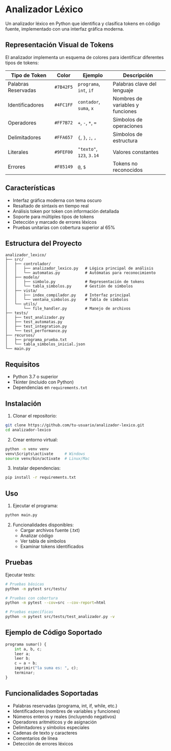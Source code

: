 # Analizador Léxico

Un analizador léxico en Python que identifica y clasifica tokens en código fuente, implementado con una interfaz gráfica moderna.

## Representación Visual de Tokens

El analizador implementa un esquema de colores para identificar diferentes tipos de tokens:

| Tipo de Token | Color | Ejemplo | Descripción |
|--------------|-------|---------|-------------|
| Palabras Reservadas | `#7B42F5` | `programa`, `int`, `if` | Palabras clave del lenguaje |
| Identificadores | `#4FC1FF` | `contador`, `suma`, `x` | Nombres de variables y funciones |
| Operadores | `#FF7B72` | `+`, `-`, `*`, `=` | Símbolos de operaciones |
| Delimitadores | `#FFA657` | `{`, `}`, `;`, `,` | Símbolos de estructura |
| Literales | `#9FEF00` | `"texto"`, `123`, `3.14` | Valores constantes |
| Errores | `#F85149` | `@`, `$` | Tokens no reconocidos |

## Características

- Interfaz gráfica moderna con tema oscuro
- Resaltado de sintaxis en tiempo real
- Análisis token por token con información detallada
- Soporte para múltiples tipos de tokens
- Detección y marcado de errores léxicos
- Pruebas unitarias con cobertura superior al 65%

## Estructura del Proyecto

```
analizador_lexico/
├── src/
│   ├── controlador/
│   │   ├── analizador_lexico.py   # Lógica principal de análisis
│   │   └── automatas.py           # Autómatas para reconocimiento
│   ├── modelo/
│   │   ├── simbolo.py             # Representación de tokens
│   │   └── tabla_simbolos.py      # Gestión de símbolos
│   ├── vista/
│   │   ├── index_compilador.py    # Interfaz principal
│   │   └── ventana_simbolos.py    # Tabla de símbolos
│   └── utils/
│       └── file_handler.py        # Manejo de archivos
├── tests/
│   ├── test_analizador.py
│   ├── test_automatas.py
│   ├── test_integration.py
│   └── test_performance.py
├── recursos/
│   ├── programa_prueba.txt
│   └── tabla_simbolos_inicial.json
└── main.py
```

## Requisitos

- Python 3.7 o superior
- Tkinter (incluido con Python)
- Dependencias en `requirements.txt`

## Instalación

1. Clonar el repositorio:
```bash
git clone https://github.com/tu-usuario/analizador-lexico.git
cd analizador-lexico
```

2. Crear entorno virtual:
```bash
python -m venv venv
venv\Scripts\activate     # Windows
source venv/bin/activate  # Linux/Mac
```

3. Instalar dependencias:
```bash
pip install -r requirements.txt
```

## Uso

1. Ejecutar el programa:
```bash
python main.py
```

2. Funcionalidades disponibles:
   - Cargar archivos fuente (.txt)
   - Analizar código
   - Ver tabla de símbolos
   - Examinar tokens identificados

## Pruebas

Ejecutar tests:
```bash
# Pruebas básicas
python -m pytest src/tests/

# Pruebas con cobertura
python -m pytest --cov=src --cov-report=html

# Pruebas específicas
python -m pytest src/tests/test_analizador.py -v
```

## Ejemplo de Código Soportado

```python
programa sumar() {
    int a, b, c;
    leer a;
    leer b;
    c = a + b;
    imprimir("la suma es: ", c);
    terminar;
}
```

## Funcionalidades Soportadas

- Palabras reservadas (programa, int, if, while, etc.)
- Identificadores (nombres de variables y funciones)
- Números enteros y reales (incluyendo negativos)
- Operadores aritméticos y de asignación
- Delimitadores y símbolos especiales
- Cadenas de texto y caracteres
- Comentarios de línea
- Detección de errores léxicos